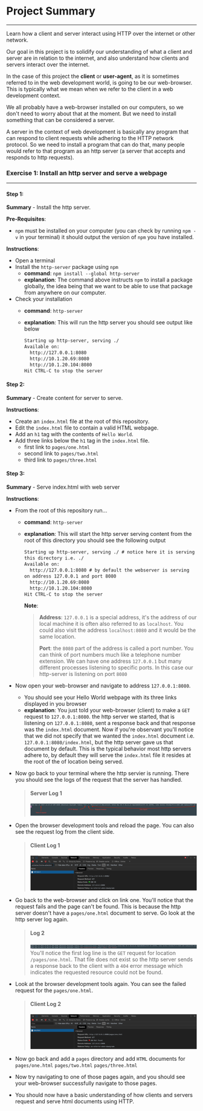 # Project Summary
---
Learn how a client and server interact using HTTP over the internet or other network.

Our goal in this project is to solidify our understanding of what a client and server are in relation
to the internet, and also understand how clients and servers interact over the internet.

In the case of this project the **client** or **user-agent**, as it is sometimes referred to in the web
development world, is going to be our web-browser. This is typically what we mean when we refer to the client in
a web development context.

We all probably have a web-browser installed on our computers, so we don't need to worry about that
at the moment. But we need to install something that can be considered a server.

A server in the context of web development is basically any program that can respond to client requests
while adhering to the HTTP network protocol. So we need to install a program that can do that, many people
would refer to that program as an http server (a server that accepts and responds to http requests).

### Exercise 1: Install an http server and serve a webpage
---
#### Step 1:
**Summary** - Install the http server.

**Pre-Requisites**:
  - `npm` must be installed on your computer (you can check by running `npm -v` in your terminal)
    it should output the version of `npm` you have installed.

**Instructions**:
  - Open a terminal
  - Install the `http-server` package using `npm`
    - **command**: `npm install --global http-server`
    - **explanation**: The command above instructs `npm` to install a package globally, the idea being that
      we want to be able to use that package from anywhere on our computer.
  - Check your installation
    - **command**: `http-server`
    - **explanation**: This will run the http server you should see output like below

          Starting up http-server, serving ./
          Available on:
            http://127.0.0.1:8080
            http://10.1.20.69:8080
            http://10.1.20.104:8080
          Hit CTRL-C to stop the server

#### Step 2:
**Summary** - Create content for server to serve.

**Instructions**:
  - Create an `index.html` file at the root of this repository.
  - Edit the `index.html` file to contain a valid HTML webpage.
  - Add an `h1` tag with the contents of `Hello World`.
  - Add three links below the `h1` tag in the `index.html` file.
    - first link to `pages/one.html`
    - second link to `pages/two.html`
    - third link to `pages/three.html`

#### Step 3:
**Summary** - Serve index.html with web server

**Instructions**:

  - From the root of this repository run...
    - **command**: `http-server`
    - **explanation**: This will start the http server serving content from the root of this directory
      you should see the following output

          Starting up http-server, serving ./ # notice here it is serving this directory i.e. ./
          Available on:
            http://127.0.0.1:8080 # by default the webserver is serving on address 127.0.0.1 and port 8080
            http://10.1.20.69:8080
            http://10.1.20.104:8080
          Hit CTRL-C to stop the server

         **Note**:
         > **Address**: `127.0.0.1` is a special address, it's the address of our local machine it is often also
         > referred to as `localhost`. You could also visit the address `localhost:8080` and it would be the
         > same location.
         >
         > **Port**: the `8080` part of the address is called a port number. You can think of port numbers
         > much like a telephone number extension. We can have one address `127.0.0.1` but many different
         > processes listening to specific ports. In this case our http-server is listening on port `8080`

  - Now open your web-browser and navigate to address `127.0.0.1:8080`.
    - You should see your Hello World webpage with its three links displayed in you browser
    - **explanation**: You just told your web-browser (client) to make a `GET` request to `127.0.0.1:8080`.
      the http server we started, that is listening on `127.0.0.1:8080`, sent a response back and that
      response was the `index.html` document. Now if you're observant you'll notice that we did not specify
      that we wanted the `index.html` document i.e. `127.0.0.1:8080/index.html`, but the http server gave
      us that document by default. This is the typical behavior most http servers adhere to, by default
      they will serve the `index.html` file it resides at the root of the of location being served.
  - Now go back to your terminal where the http servier is running. There you should see the logs of the request
    that the server has handled.

    > #### Server Log 1
    > ![example http server log 1](readme-assets/http-server-log-1.png)

  - Open the browser development tools and reload the page. You can also see the request log from the
    client side.

    > #### Client Log 1
    > ![example browser log 1](readme-assets/browser-log-1.png)

  - Go back to the web-browser and click on link one. You'll notice that the request fails and
    the page can't be found. This is because the http server doesn't have a `pages/one.html` document
    to serve. Go look at the http server log again.

    > #### Log 2
    > ![example http server log 2](readme-assets/http-server-log-2.png)
    > You'll notice the first log line is the `GET` request for location `/pages/one.html`.
    > That file does not exist so the http server sends a response back to the client with a
    > `404` error message which indicates the requested resource could not be found.

  - Look at the browser development tools again. You can see the failed request for the `pages/one.html`.

    > #### Client Log 2
    > ![example browser log 2](readme-assets/browser-log-2.png)

  - Now go back and add a `pages` directory and add `HTML` documents for `pages/one.html` `pages/two.html` `pages/three.html`
  - Now try navigating to one of those pages again, and you should see your web-browser successfully navigate to those pages.
  - You should now have a basic understanding of how clients and servers request and serve html documents using HTTP.
